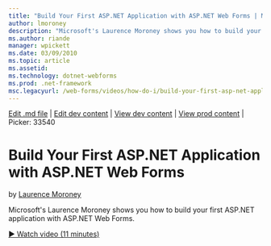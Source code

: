 ```yaml
---
title: "Build Your First ASP.NET Application with ASP.NET Web Forms | Microsoft Docs"
author: lmoroney
description: "Microsoft's Laurence Moroney shows you how to build your first ASP.NET application with ASP.NET Web Forms."
ms.author: riande
manager: wpickett
ms.date: 03/09/2010
ms.topic: article
ms.assetid: 
ms.technology: dotnet-webforms
ms.prod: .net-framework
msc.legacyurl: /web-forms/videos/how-do-i/build-your-first-asp-net-application-with-asp-net-web-forms
---
```

[Edit .md file](C:\Projects\msc\dev\Msc.Www\Web.ASP\App_Data\github\web-forms\videos\how-do-i\build-your-first-asp-net-application-with-asp-net-web-forms.md) | [Edit dev content](http://www.aspdev.net/umbraco#/content/content/edit/26517) | [View dev content](http://docs.aspdev.net/tutorials/web-forms/videos/how-do-i/build-your-first-asp-net-application-with-asp-net-web-forms.html) | [View prod content](http://www.asp.net/web-forms/videos/how-do-i/build-your-first-asp-net-application-with-asp-net-web-forms) | Picker: 33540

Build Your First ASP.NET Application with ASP.NET Web Forms
====================
by [Laurence Moroney](https://github.com/lmoroney)

Microsoft's Laurence Moroney shows you how to build your first ASP.NET application with ASP.NET Web Forms.

[&#9654; Watch video (11 minutes)](https://channel9.msdn.com/Blogs/ASP-NET-Site-Videos/build-your-first-asp-net-application-with-asp-net-web-forms)